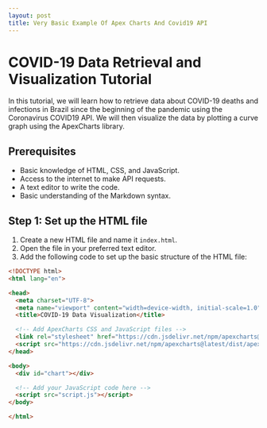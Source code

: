 ```yaml
---
layout: post
title: Very Basic Example Of Apex Charts And Covid19 API
---
```

# COVID-19 Data Retrieval and Visualization Tutorial

In this tutorial, we will learn how to retrieve data about COVID-19 deaths and infections in Brazil since the beginning of the pandemic using the Coronavirus COVID19 API. We will then visualize the data by plotting a curve graph using the ApexCharts library.

## Prerequisites
- Basic knowledge of HTML, CSS, and JavaScript.
- Access to the internet to make API requests.
- A text editor to write the code.
- Basic understanding of the Markdown syntax.

## Step 1: Set up the HTML file
1. Create a new HTML file and name it `index.html`.
2. Open the file in your preferred text editor.
3. Add the following code to set up the basic structure of the HTML file:

```html
<!DOCTYPE html>
<html lang="en">

<head>
  <meta charset="UTF-8">
  <meta name="viewport" content="width=device-width, initial-scale=1.0">
  <title>COVID-19 Data Visualization</title>

  <!-- Add ApexCharts CSS and JavaScript files -->
  <link rel="stylesheet" href="https://cdn.jsdelivr.net/npm/apexcharts@latest/dist/apexcharts.min.css">
  <script src="https://cdn.jsdelivr.net/npm/apexcharts@latest/dist/apexcharts.min.js"></script>
</head>

<body>
  <div id="chart"></div>

  <!-- Add your JavaScript code here -->
  <script src="script.js"></script>
</body>

</html>
